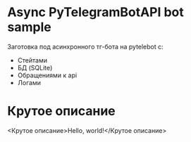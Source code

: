 # Async PyTelegramBotAPI bot sample
Заготовка под асинхронного тг-бота на pytelebot с:
- Стейтами 
- БД (SQLite)
- Обращениями к api
- Логами
# Крутое описание
<Крутое описание>Hello, world!</Крутое описание>
